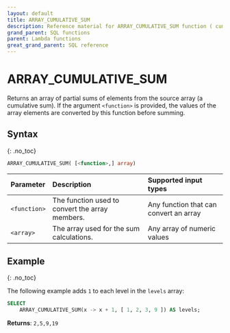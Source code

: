 ```yaml
---
layout: default
title: ARRAY_CUMULATIVE_SUM
description: Reference material for ARRAY_CUMULATIVE_SUM function ( cumulative )
grand_parent: SQL functions
parent: Lambda functions
great_grand_parent: SQL reference
---
```


# ARRAY\_CUMULATIVE\_SUM

Returns an array of partial sums of elements from the source array (a cumulative sum). If the argument `<function>` is provided, the values of the array elements are converted by this function before summing.

## Syntax
{: .no_toc}

```sql
ARRAY_CUMULATIVE_SUM( [<function>,] array)
```

| Parameter | Description                                     | Supported input types 
| :--------- | :----------------------------------------------- | :------|
| `<function>`  | The function used to convert the array members. | Any function that can convert an array |  
| `<array>`   | The array used for the sum calculations.        | Any array of numeric values

## Example
{: .no_toc}

The following example adds `1` to each level in the `levels` array: 
```sql
SELECT
	ARRAY_CUMULATIVE_SUM(x -> x + 1, [ 1, 2, 3, 9 ]) AS levels;
```

**Returns**: `2,5,9,19`

<!-- ```sql
SELECT
	ARRAY_CUMULATIVE_SUM([ 1, 2, 3, 9 ]) AS levels;
```

**Returns**: `1,3,6,15` -->
